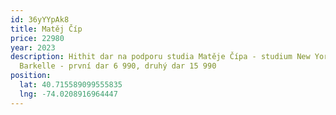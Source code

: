 ```yaml
---
id: 36yYYpAk8
title: Matěj Číp
price: 22980
year: 2023
description: Hithit dar na podporu studia Matěje Čípa - studium New York na
  Barkelle - první dar 6 990, druhý dar 15 990
position:
  lat: 40.715589099555835
  lng: -74.0208916964447
---
```

